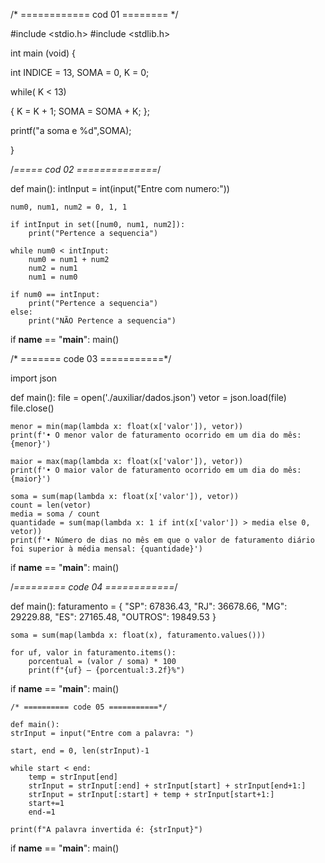 /* ============ cod 01 ======== */

#include <stdio.h>
#include <stdlib.h>

int main (void) {
    
int INDICE = 13, SOMA = 0, K = 0;

while( K < 13)

{
    K = K + 1;
    SOMA = SOMA + K;
};

printf("a soma e %d",SOMA);

}


/*===== cod 02 ==============*/

def main():
    intInput = int(input("Entre com numero:"))

    num0, num1, num2 = 0, 1, 1
    
    if intInput in set([num0, num1, num2]):
        print("Pertence a sequencia")

    while num0 < intInput:
        num0 = num1 + num2
        num2 = num1
        num1 = num0

    if num0 == intInput:
        print("Pertence a sequencia")
    else:
        print("NÃO Pertence a sequencia")


if __name__ == "__main__":
    main()
    
    
    
 /* ======= code 03 ===========*/
 
 import json

def main():
    file = open('./auxiliar/dados.json')
    vetor = json.load(file)
    file.close()

    menor = min(map(lambda x: float(x['valor']), vetor))
    print(f'• O menor valor de faturamento ocorrido em um dia do mês: {menor}')

    maior = max(map(lambda x: float(x['valor']), vetor))
    print(f'• O maior valor de faturamento ocorrido em um dia do mês: {maior}')

    soma = sum(map(lambda x: float(x['valor']), vetor))
    count = len(vetor)
    media = soma / count
    quantidade = sum(map(lambda x: 1 if int(x['valor']) > media else 0, vetor))
    print(f'• Número de dias no mês em que o valor de faturamento diário foi superior à média mensal: {quantidade}')


if __name__ == "__main__":
    main()
    
    
  /*========= code 04 ============*/
  
  def main():
    faturamento = {
        "SP": 67836.43,
        "RJ": 36678.66,
        "MG": 29229.88,
        "ES": 27165.48,
        "OUTROS": 19849.53
    }

    soma = sum(map(lambda x: float(x), faturamento.values()))

    for uf, valor in faturamento.items():
        porcentual = (valor / soma) * 100
        print(f"{uf} – {porcentual:3.2f}%")


if __name__ == "__main__":
    main()
    
    
    /* ========== code 05 ===========*/
    
    def main():
    strInput = input("Entre com a palavra: ")

    start, end = 0, len(strInput)-1

    while start < end:
        temp = strInput[end]
        strInput = strInput[:end] + strInput[start] + strInput[end+1:]
        strInput = strInput[:start] + temp + strInput[start+1:]
        start+=1
        end-=1

    print(f"A palavra invertida é: {strInput}")

if __name__ == "__main__":
    main()
    
    
